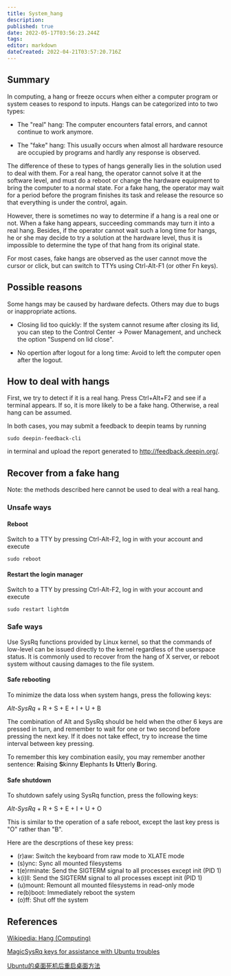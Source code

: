 ```yaml
---
title: System_hang
description: 
published: true
date: 2022-05-17T03:56:23.244Z
tags: 
editor: markdown
dateCreated: 2022-04-21T03:57:20.716Z
---
```


## Summary

In computing, a hang or freeze occurs when either a computer program or system ceases to respond to inputs.  Hangs can be categorized into to two types:

* The "real" hang: The computer encounters fatal errors, and cannot continue to work anymore.

* The "fake" hang: This usually occurs when almost all hardware resource are occupied by programs and hardly any response is observed.

The difference of these to types of hangs generally lies in the solution used to deal with them. For a real hang, the operator cannot solve it at the software level, and must do a reboot or change the hardware equipment to bring the computer to a normal state. For a fake hang, the operator may wait for a period before the program finishes its task and release the resource so that everything is under the control, again.

However, there is sometimes no way to determine if a hang is a real one or not. When a fake hang appears, succeeding commands may turn it into a real hang. Besides, if the operator cannot wait such a long time for hangs, he or she may decide to try a solution at the hardware level, thus it is impossible to determine the type of that hang from its original state.

For most cases, fake hangs are observed as the user cannot move the cursor or click, but can switch to TTYs using Ctrl-Alt-F1 (or other Fn keys).

## Possible reasons

Some hangs may be caused by hardware defects. Others may due to bugs or inappropriate actions.

* Closing lid too quickly: If the system cannot resume after closing its lid, you can step to the Control Center -> Power Management, and uncheck the option "Suspend on lid close".

* No opertion after logout for a long time: Avoid to left the computer open after the logout.

## How to deal with hangs

First, we try to detect if it is a real hang. Press Ctrl+Alt+F2 and see if a terminal appears. If so, it is more likely to be a fake hang. Otherwise, a real hang can be assumed.

In both cases, you may submit a feedback to deepin teams by running

    sudo deepin-feedback-cli

in terminal and upload the report generated to <http://feedback.deepin.org/>.

## Recover from a fake hang

Note: the methods described here cannot be used to deal with a real hang.

### Unsafe ways

#### Reboot

Switch to a TTY by pressing Ctrl-Alt-F2, log in with your account and execute

    sudo reboot

#### Restart the login manager

Switch to a TTY by pressing Ctrl-Alt-F2, log in with your account and execute

    sudo restart lightdm 

### Safe ways

Use SysRq functions provided by Linux kernel, so that the commands of low-level can be issued directly to the kernel regardless of the userspace status. It is commonly used to recover from the hang of X server, or reboot system without causing damages to the file system.

#### Safe rebooting

To minimize the data loss when system hangs, press the following keys:

*Alt-SysRq* + R + S + E + I + U + B

The combination of Alt and SysRq should be held when the other 6 keys are pressed in turn, and remember to wait for one or two second before pressing the next key. If it does not take effect, try to increase the time interval between key pressing.

To remember this key combination easily, you may remember another sentence: **R**aising **S**kinny **E**lephants **I**s **U**tterly **B**oring.

#### Safe shutdown

To shutdown safely using SysRq function, press the following keys:

*Alt-SysRq* + R + S + E + I + U + O

This is similar to the operation of a safe reboot, except the last key press is "O" rather than "B".

Here are the descrptions of these key press:

* (r)aw: Switch the keyboard from raw mode to XLATE mode
* (s)ync: Sync all mounted filesystems
* t(e)rminate: Send the SIGTERM signal to all processes except init (PID 1)
* k(i)ll: Send the SIGTERM signal to all processes except init (PID 1)
* (u)mount: Remount all mounted filesystems in read-only mode
* re(b)boot: Immediately reboot the system
* (o)ff: Shut off the system

## References

[Wikipedia: Hang (Computing)](https://en.wikipedia.org/wiki/Hang_(computing))

[MagicSysRq keys for assistance with Ubuntu troubles](http://ubuntuforums.org/showthread.php?t=617349)

[Ubuntu的桌面死机后重启桌面方法](http://linux.net527.cn/Ubuntu/Ubuntuanzhuangyuyingyong/18698.html)
